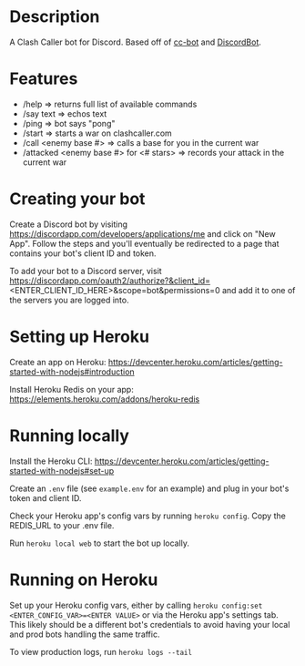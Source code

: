 # Description
A Clash Caller bot for Discord. Based off of <a href="https://github.com/butttons/cc-bot">cc-bot</a>
and <a href="https://github.com/chalda/DiscordBot">DiscordBot</a>.  

# Features
- /help => returns full list of available commands
- /say text => echos text
- /ping => bot says "pong"
- /start <war size> <Enemy Clan Name> => starts a war on clashcaller.com
- /call <enemy base #> => calls a base for you in the current war
- /attacked <enemy base #> for <# stars> => records your attack in the current war

# Creating your bot
Create a Discord bot by visiting https://discordapp.com/developers/applications/me and click on "New App". Follow the
steps and you'll eventually be redirected to a page that contains your bot's client ID and token.

To add your bot to a Discord server, visit https://discordapp.com/oauth2/authorize?&client_id=<ENTER_CLIENT_ID_HERE>&scope=bot&permissions=0 and add it to one of the servers you are logged into.

# Setting up Heroku
Create an app on Heroku: https://devcenter.heroku.com/articles/getting-started-with-nodejs#introduction

Install Heroku Redis on your app: https://elements.heroku.com/addons/heroku-redis 

# Running locally
Install the Heroku CLI: https://devcenter.heroku.com/articles/getting-started-with-nodejs#set-up

Create an `.env` file (see `example.env` for an example) and plug in your bot's token and client ID.

Check your Heroku app's config vars by running `heroku config`. Copy the REDIS_URL to your .env file.

Run `heroku local web` to start the bot up locally.

# Running on Heroku
Set up your Heroku config vars, either by calling `heroku config:set <ENTER_CONFIG_VAR>=<ENTER VALUE>` or via the Heroku app's settings tab. This likely should be a different bot's credentials to avoid having your local and prod
bots handling the same traffic.

To view production logs, run `heroku logs --tail`